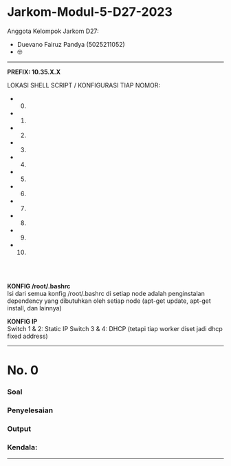 # Jarkom-Modul-5-D27-2023

Anggota Kelompok Jarkom D27:
* Duevano Fairuz Pandya (5025211052)
* 🤓

----------------------------------------------------------------------------------------------------------------------------------
**PREFIX: 10.35.X.X**

LOKASI SHELL SCRIPT / KONFIGURASI TIAP NOMOR:

* 0. 
* 1.
* 2. 
* 3. 
* 4. 
* 5. 
* 6. 
* 7.
* 8. 
* 9.
* 10. 

</br></br>

**KONFIG /root/.bashrc**</br>
Isi dari semua konfig /root/.bashrc di setiap node adalah penginstalan dependency yang dibutuhkan oleh setiap node (apt-get update, apt-get install, dan lainnya)

**KONFIG IP**</br>
Switch 1 & 2: Static IP
Switch 3 & 4: DHCP (tetapi tiap worker diset jadi dhcp fixed address)


----------------------------------------------------------------------------------------------------------------------------------
# No. 0
### Soal



### Penyelesaian


### Output


### Kendala:


----------------------------------------------------------------------------------------------------------------------------------